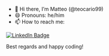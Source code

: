 - 👋 Hi there, I’m Matteo (@teocario99)
- 😄 Pronouns: he/him
- 📫 How to reach me:
<a href="https://www.linkedin.com/in/matteo-carioti/">
    <img src="https://img.shields.io/badge/LinkedIn-blue?style=for-the-badge&logo=linkedin&logoColor=white" alt="LinkedIn Badge"/>
  </a>

  Best regards and happy coding!

<!---
teocario99/teocario99 is a ✨ special ✨ repository because its `README.md` (this file) appears on your GitHub profile.
You can click the Preview link to take a look at your changes.
--->
